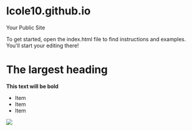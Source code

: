  lcole10.github.io
=====================

Your Public Site

To get started, open the index.html file to find instructions and examples. You'll start your editing there!

# The largest heading
**This text will be bold**

* Item
* Item
* Item

![](http://upload.wikimedia.org/wikipedia/commons/9/90/Kalbarri_NP_Coastal.jpg)
